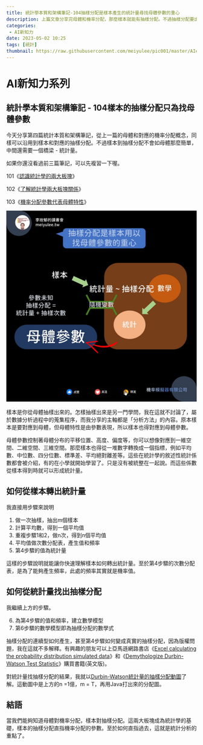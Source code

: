 ```yaml
---
title: 統計學本質和架構筆記-104抽樣分配是樣本產生的統計量尋找母體參數的重心
description: 上篇文章分享完母體和機率分配，那麼樣本就能有抽樣分配。不過抽樣分配要出來還得注意到樣本要指向的是母體參數，所以樣本到抽樣分配需要一個橋梁 - 統計量。分享操作步驟更快能理解從樣本到統計量，再到抽樣分配的成形。
categories:
 - AI新知力
date: 2023-05-02 10:25
tags: [統計]
thumbnail: https://raw.githubusercontent.com/meiyulee/pic001/master/AIecon/aistatistc010.JPG
---
```


# AI新知力系列

## 統計學本質和架構筆記 - 104樣本的抽樣分配只為找母體參數

今天分享第四篇統計本質和架構筆記，從上一篇的母體和對應的機率分配概念，同樣可以沿用到樣本和對應的抽樣分配。不過樣本到抽樣分配不會如母體那麼簡單，中間還需要一個橋梁 - 統計量。


如果你還沒看過前三篇筆記，可以先複習一下喔。

101《[認識統計學的兩大板塊](https://meiyulee.github.io/leetalk/2023/04/29/aistat101)》

102《[了解統計學兩大板塊關係](https://meiyulee.github.io/leetalk/2023/04/30/aistat102)》

103《[機率分配參數代表母體特性](https://meiyulee.github.io/leetalk/2023/05/01/aistat103)》


![](https://raw.githubusercontent.com/meiyulee/pic001/master/AIecon/aistatistc010.JPG)

樣本是你從母體抽樣出來的。怎樣抽樣出來是另一門學問，我在這就不討論了，屬於數據分析過程中的蒐集程序，而我分享的主軸都是「分析方法」的內容。原本樣本是要對應到母體，但母體特性是由參數表現，所以樣本也得對應到母體參數。


母體參數控制著母體分布的平移位置、高度、偏度等，你可以想像對應到一維空間、二維空間、三維空間。那麼樣本也得從一堆數字轉換成一個指標，例如平均數、中位數、四分位數、標準差、平均絕對離差等。這些在統計學的敘述性統計係數都會被介紹，有的在小學就開始學習了。只是沒有被統整在一起說。而這些係數從樣本得到時就可以形成統計量。

## 如何從樣本轉出統計量

我直接用步驟來說明
1. 做一次抽樣，抽出m個樣本
2. 計算平均數，得到一個平均值
3. 重複步驟1和2，做n次，得到n個平均值
4. 平均值做次數分配表，產生值和頻率
5. 第4步驟的值為統計量


這樣的步驟說明就能讓你快速理解樣本如何轉出統計量。至於第4步驟的次數分配表，是為了能夠產生頻率，此處的頻率其實就是機率值。

## 如何從統計量找出抽樣分配

我繼續上方的步驟。

6. 為第4步驟的值和頻率，建立數學模型
7. 第6步驟的數學模型即為抽樣分配的數學式


抽樣分配的連續型如何產生，甚至第4步驟如何變成真實的抽樣分配，因為版權問題，我在這就不多解釋。有興趣的朋友可以上亞馬遜網路書店《[Excel calculating the probability distribution simulated data](https://www.amazon.com/dp/B09PFFN622/?language=en_US&currency=USD)》和《[Demythologize Durbin-Watson Test Statistic](https://www.amazon.com/dp/B09QT7YF1S/?language=en_US&currency=USD)》購買書籍(英文版)。


對統計量找抽樣分配的結果，我就以[Durbin-Watson統計量的抽樣分配動圖](https://github.com/meiyulee/pic001/blob/master/DWtest/DW_CLT_X.gif?raw=true)了解。這動圖中是上方的n =1億，m = T，再用Java打出來的分配圖。

## 結語

當我們能夠知道母體對機率分配，樣本對抽樣分配。這兩大板塊成為統計學的基礎，樣本的抽樣分配直指機率分配的參數。至於如何直指過去，這就是統計分析的重點了。



